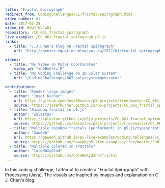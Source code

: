 ```yaml
---
title: "Fractal Spirograph"
redirect_from: CodingChallenges/61-fractal-spirograph.html
video_number: 61
date: 2017-02-28
video_id: 0dwJ-bkJwDI
repository: /CC_061_fractal_spirograph
live_example: /CC_061_fractal_spirograph_p5.js
links:
  - title: "C.J.Chen's blog on Fractal Spirograph"
    url: "http://benice-equation.blogspot.ca/2012/01/fractal-spirograph.html"

videos:
  - title: "My Video on Polar Coordinates"
    video_id: "znOBmOrtz_M"
  - title: "My Coding Challenge on 2D Solar System"
    url: "/CodingChallenges/007-solarsystemgenerator"

contributions:
  - title: "Render large images"
    author: "Josef Kuchar"
    url: https://github.com/JosefKuchar/p5-projects/tree/master/CC_061_fractal_spirograph_large_render
    source: https://josefkuchar.github.io/p5-projects/CC_061_fractal_spirograph_large_render/
  - title: "Rainbow fractal in p5.js"
    author: "Zalastax"
    url: https://zalastax.github.io/p5js-projects/CC_061_fractal_spirograph_rainbow/
    source: https://github.com/Zalastax/p5js-projects/tree/master/CC_061_fractal_spirograph_rainbow
  - title: "Multiple rainbow fractals (performant) in p5.js/typescript"
    author: "Gaweph"
    url: https://gaweph.github.io/p5-live-examples/CodingChallenges/CC_061_fractal_spirograph/
    source: https://github.com/Gaweph/p5-live-examples/tree/master/CodingChallenges/CC_061_fractal_spirograph
  - title: "Multiple colored in Fractals"
    author: "ColeNOXyd2nd"
    source: https://github.com/ColeNOXyd2nd/fractal
---
```


In this coding challenge, I attempt to create a "Fractal Spirograph" with Processing (Java). The visuals are inspired by images and explanation on C. J. Chen's blog.
